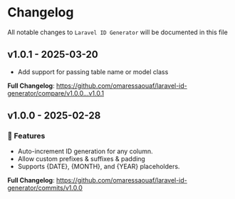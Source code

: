 # Changelog

All notable changes to `Laravel ID Generator` will be documented in this file

## v1.0.1 - 2025-03-20

- Add support for passing table name or model class

**Full Changelog**: https://github.com/omaressaouaf/laravel-id-generator/compare/v1.0.0...v1.0.1

## v1.0.0 - 2025-02-28

### 🚀 Features

- Auto-increment ID generation for any column.
- Allow custom prefixes & suffixes & padding
- Supports {DATE}, {MONTH}, and {YEAR} placeholders.

**Full Changelog**: https://github.com/omaressaouaf/laravel-id-generator/commits/v1.0.0
